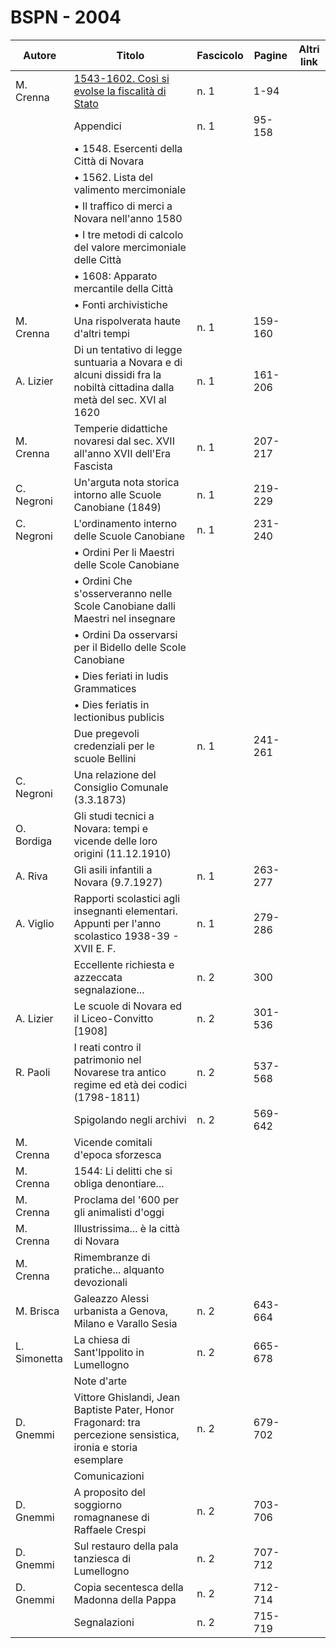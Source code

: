 # BSPN - 2004

| Autore       | Titolo                                                                                                                   | Fascicolo | Pagine  | Altri link |
|--------------|--------------------------------------------------------------------------------------------------------------------------|-----------|---------|------------|
| M. Crenna    | [1543-1602. Così si evolse la fiscalità di Stato](https://en.calameo.com/read/004733128d264ebc43b48)                     | n. 1      | 1-94    |            |
|              | Appendici                                                                                                                | n. 1      | 95-158  |            |
|              | • 1548. Esercenti della Città di Novara                                                                                  |           |         |            |
|              | • 1562. Lista del valimento mercimoniale                                                                                 |           |         |            |
|              | • Il traffico di merci a Novara nell'anno 1580                                                                           |           |         |            |
|              | • I tre metodi di calcolo del valore mercimoniale delle Città                                                            |           |         |            |
|              | • 1608: Apparato mercantile della Città                                                                                  |           |         |            |
|              | • Fonti archivistiche                                                                                                    |           |         |            |
| M. Crenna    | Una rispolverata haute d'altri tempi                                                                                     | n. 1      | 159-160 |            |
| A. Lizier    | Di un tentativo di legge suntuaria a Novara e di alcuni dissidi fra la nobiltà cittadina dalla metà del sec. XVI al 1620 | n. 1      | 161-206 |            |
| M. Crenna    | Temperie didattiche novaresi dal sec. XVII all'anno XVII dell'Era Fascista                                               | n. 1      | 207-217 |            |
| C. Negroni   | Un'arguta nota storica intorno alle Scuole Canobiane (1849)                                                              | n. 1      | 219-229 |            |
| C. Negroni   | L'ordinamento interno delle Scuole Canobiane                                                                             | n. 1      | 231-240 |            |
|              | • Ordini Per li Maestri delle Scole Canobiane                                                                            |           |         |            |
|              | • Ordini Che s'osserveranno nelle Scole Canobiane dalli Maestri nel insegnare                                            |           |         |            |
|              | • Ordini Da osservarsi per il Bidello delle Scole Canobiane                                                              |           |         |            |
|              | • Dies feriati in ludis Grammatices                                                                                      |           |         |            |
|              | • Dies feriatis in lectionibus publicis                                                                                  |           |         |            |
|              | Due pregevoli credenziali per le scuole Bellini                                                                          | n. 1      | 241-261 |            |
| C. Negroni   | Una relazione del Consiglio Comunale (3.3.1873)                                                                          |           |         |            |
| O. Bordiga   | Gli studi tecnici a Novara: tempi e vicende delle loro origini (11.12.1910)                                              |           |         |            |
| A. Riva      | Gli asili infantili a Novara (9.7.1927)                                                                                  | n. 1      | 263-277 |            |
| A. Viglio    | Rapporti scolastici agli insegnanti elementari. Appunti per l'anno scolastico 1938-39 - XVII E. F.                       | n. 1      | 279-286 |            |
|              | Eccellente richiesta e azzeccata segnalazione...                                                                         | n. 2      | 300     |            |
| A. Lizier    | Le scuole di Novara ed il Liceo-Convitto [1908]                                                                          | n. 2      | 301-536 |            |
| R. Paoli     | I reati contro il patrimonio nel Novarese tra antico regime ed età dei codici (1798-1811)                                | n. 2      | 537-568 |            |
|              | Spigolando negli archivi                                                                                                 | n. 2      | 569-642 |            |
| M. Crenna    | Vicende comitali d'epoca sforzesca                                                                                       |           |         |            |
| M. Crenna    | 1544: Li delitti che si obliga denontiare...                                                                             |           |         |            |
| M. Crenna    | Proclama del '600 per gli animalisti d'oggi                                                                              |           |         |            |
| M. Crenna    | Illustrissima... è la città di Novara                                                                                    |           |         |            |
| M. Crenna    | Rimembranze di pratiche... alquanto devozionali                                                                          |           |         |            |
| M. Brisca    | Galeazzo Alessi urbanista a Genova, Milano e Varallo Sesia                                                               | n. 2      | 643-664 |            |
| L. Simonetta | La chiesa di Sant'Ippolito in Lumellogno                                                                                 | n. 2      | 665-678 |            |
|              | Note d'arte                                                                                                              |           |         |            |
| D. Gnemmi    | Vittore Ghislandi, Jean Baptiste Pater, Honor Fragonard: tra percezione sensistica, ironia e storia esemplare            | n. 2      | 679-702 |            |
|              | Comunicazioni                                                                                                            |           |         |            |
| D. Gnemmi    | A proposito del soggiorno romagnanese di Raffaele Crespi                                                                 | n. 2      | 703-706 |            |
| D. Gnemmi    | Sul restauro della pala tanziesca di Lumellogno                                                                          | n. 2      | 707-712 |            |
| D. Gnemmi    | Copia secentesca della Madonna della Pappa                                                                               | n. 2      | 712-714 |            |
|              | Segnalazioni                                                                                                             | n. 2      | 715-719 |            |
